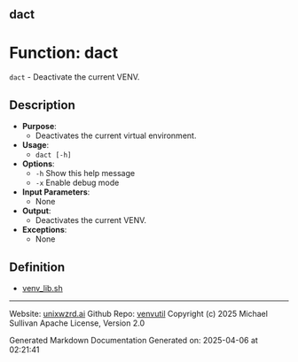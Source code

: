 ## dact
# Function: dact
`dact` - Deactivate the current VENV.
## Description
- **Purpose**: 
  - Deactivates the current virtual environment.
- **Usage**: 
  - `dact [-h]`
- **Options**: 
  - `-h`   Show this help message
  - `-x`   Enable debug mode
- **Input Parameters**: 
  - None
- **Output**: 
  - Deactivates the current VENV.
- **Exceptions**: 
  - None

## Definition 

* [venv_lib.sh](../venv_lib_sh.md)
---

Website: [unixwzrd.ai](https://unixwzrd.ai)
Github Repo: [venvutil](https://github.com/unixwzrd/venvutil)
Copyright (c) 2025 Michael Sullivan
Apache License, Version 2.0

Generated Markdown Documentation
Generated on: 2025-04-06 at 02:21:41
